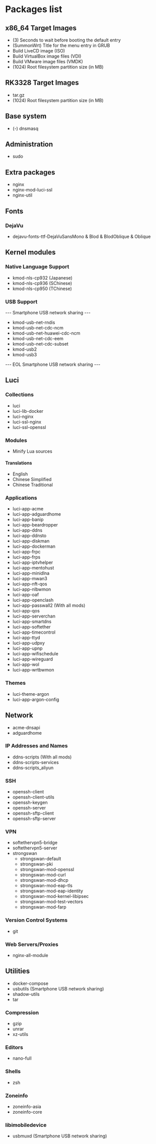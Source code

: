 # Packages list
## x86_64 Target Images
- (3) Seconds to wait before booting the default entry
- (SummonWrt) Title for the menu entry in GRUB
- Build LiveCD image (ISO)
- Build VirtualBox image files (VDI)
- Build VMware image files (VMDK)
- (1024) Root filesystem partition size (in MB)

## RK3328 Target Images
- tar.gz
- (1024) Root filesystem partition size (in MB)

## Base system
- (-) dnsmasq

## Administration
- sudo

## Extra packages
- nginx
- nginx-mod-luci-ssl
- nginx-util

## Fonts
### DejaVu
- dejavu-fonts-ttf-DejaVuSansMono & Blod & BlodOblique & Oblique

## Kernel modules
### Native Language Support
- kmod-nls-cp932 (Japanese)
- kmod-nls-cp936 (SChinese)
- kmod-nls-cp950 (TChinese)

### USB Support
--- Smartphone USB network sharing ---
- kmod-usb-net-rndis
- kmod-usb-net-cdc-ncm
- kmod-usb-net-huawei-cdc-ncm
- kmod-usb-net-cdc-eem
- kmod-usb-net-cdc-subset
- kmod-usb2
- kmod-usb3

--- EOL Smartphone USB network sharing ---

## Luci
### Collections
- luci
- luci-lib-docker
- luci-nginx
- luci-ssl-nginx
- luci-ssl-openssl

### Modules
- Minify Lua sources

#### Translations
- English
- Chinese Simplified
- Chinese Traditional

### Applications
- luci-app-acme
- luci-app-adguardhome
- luci-app-banip
- luci-app-beardropper
- luci-app-ddns
- luci-app-ddnsto
- luci-app-diskman
- luci-app-dockerman
- luci-app-frpc
- luci-app-frps
- luci-app-iptvhelper
- luci-app-mentohust
- luci-app-minidlna
- luci-app-mwan3
- luci-app-nft-qos
- luci-app-nlbwmon
- luci-app-oaf
- luci-app-openclash
- luci-app-passwall2 (With all mods)
- luci-app-qos
- luci-app-serverchan
- luci-app-smartdns
- luci-app-softether
- luci-app-timecontrol
- luci-app-ttyd
- luci-app-udpxy
- luci-app-upnp
- luci-app-wifischedule
- luci-app-wireguard
- luci-app-wol
- luci-app-wrtbwmon

### Themes
- luci-theme-argon
- luci-app-argon-config

## Network
- acme-dnsapi
- adguardhome

### IP Addresses and Names
- ddns-scripts (With all mods)
- ddns-scripts-services
- ddns-scripts_aliyun

### SSH
- openssh-client
- openssh-client-utils
- openssh-keygen
- openssh-server
- openssh-sftp-client
- openssh-sftp-server

### VPN
- softethervpn5-bridge
- softethervpn5-server
- strongswan
  - strongswan-default
  - strongswan-pki
  - strongswan-mod-openssl
  - strongswan-mod-curl
  - strongswan-mod-dhcp
  - strongswan-mod-eap-tls
  - strongswan-mod-eap-identity
  - strongswan-mod-kernel-libipsec
  - strongswan-mod-test-vectors
  - strongswan-mod-farp

### Version Control Systems
- git

### Web Servers/Proxies
- nginx-all-module

## Utilities
- docker-compose
- usbutils (Smartphone USB network sharing)
- shadow-utils
- tar

### Compression
- gzip
- unrar
- xz-utils

### Editors
- nano-full

### Shells
- zsh

### Zoneinfo
- zoneinfo-asia
- zoneinfo-core

### libimobiledevice
- usbmuxd (Smartphone USB network sharing)